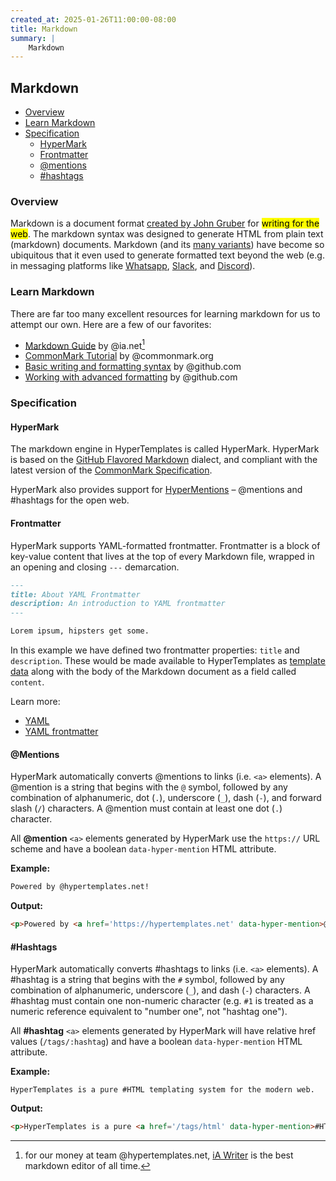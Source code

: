 ```yaml
---
created_at: 2025-01-26T11:00:00-08:00
title: Markdown
summary: |
    Markdown
---
```


## Markdown

* [Overview](#overview)
* [Learn Markdown](#learn-markdown)
* [Specification](#specification)
  * [HyperMark](#hypermark)
  * [Frontmatter](#frontmatter)
  * [\@mentions](#mentions)
  * [\#hashtags](#hashtags)

### Overview

Markdown is a document format [created by John Gruber] for <mark>writing for the web</mark>.
The markdown syntax was designed to generate HTML from plain text (markdown) documents.
Markdown (and its [many variants]) have become so ubiquitous that it even used to generate formatted text beyond the web (e.g. in messaging platforms like [Whatsapp], [Slack], and [Discord]).

### Learn Markdown

There are far too many excellent resources for learning markdown for us to attempt our own.
Here are a few of our favorites:

* [Markdown Guide](https://ia.net/writer/support/basics/markdown-guide) by @ia.net[^1]
* [CommonMark Tutorial](https://commonmark.org/help/tutorial/) by @commonmark.org
* [Basic writing and formatting syntax](https://docs.github.com/en/get-started/writing-on-github/getting-started-with-writing-and-formatting-on-github/basic-writing-and-formatting-syntax) by @github.com
* [Working with advanced formatting](https://docs.github.com/en/get-started/writing-on-github/working-with-advanced-formatting) by @github.com

### Specification

#### HyperMark

The markdown engine in HyperTemplates is called HyperMark.
HyperMark is based on the [GitHub Flavored Markdown] dialect, and compliant with the latest version of the [CommonMark Specification].

HyperMark also provides support for [HyperMentions] – \@mentions and \#hashtags for the open web.

#### Frontmatter

HyperMark supports YAML-formatted frontmatter.
Frontmatter is a block of key-value content that lives at the top of every Markdown file, wrapped in an opening and closing `---` demarcation.

```markdown
---
title: About YAML Frontmatter
description: An introduction to YAML frontmatter
---

Lorem ipsum, hipsters get some.
```

In this example we have defined two frontmatter properties: `title` and `description`.
These would be made available to HyperTemplates as [template data] along with the body of the Markdown document as a field called `content`.

Learn more:

* [YAML]
* [YAML frontmatter]

#### \@Mentions

HyperMark automatically converts \@mentions to links (i.e. `<a>` elements).
A \@mention is a string that begins with the `@` symbol, followed by any combination of alphanumeric, dot (`.`), underscore (`_`), dash (`-`), and forward slash (`/`) characters.
A \@mention must contain at least one dot (`.`) character.

All **\@mention** `<a>` elements generated by HyperMark use the `https://` URL scheme and have a boolean `data-hyper-mention` HTML attribute.

**Example:**

<code-snippet ht-element filename='index.md'>

```markdown
Powered by @hypertemplates.net!
```

</code-snippet>

**Output:**

```html
<p>Powered by <a href='https://hypertemplates.net' data-hyper-mention>@hypertemplates.net</a>!</p>
```

#### \#Hashtags

HyperMark automatically converts \#hashtags to links (i.e. `<a>` elements).
A \#hashtag is a string that begins with the `#` symbol, followed by any combination of alphanumeric, underscore (`_`), and dash (`-`) characters.
A \#hashtag must contain one non-numeric character (e.g. `#1` is treated as a numeric reference equivalent to "number one", not "hashtag one").

All **\#hashtag** `<a>` elements generated by HyperMark will have relative href values (`/tags/:hashtag`) and have a boolean `data-hyper-mention` HTML attribute.

**Example:**

<code-snippet ht-element filename='index.md'>

```plaintext
HyperTemplates is a pure #HTML templating system for the modern web.
```

</code-snippet>

**Output:**

```html
<p>HyperTemplates is a pure <a href='/tags/html' data-hyper-mention>#HTML</a> templating system for the modern web.</p>
```


<!-- Links -->
[Created by John Gruber]: https://daringfireball.net/projects/markdown/syntax
[many variants]: https://en.wikipedia.org/wiki/Markdown
[Whatsapp]: https://faq.whatsapp.com/539178204879377/?cms_platform=iphone
[Slack]: https://slack.com/help/articles/202288908-Format-your-messages
[Discord]: https://support.discord.com/hc/en-us/articles/210298617-Markdown-Text-101-Chat-Formatting-Bold-Italic-Underline
[GitHub Flavored Markdown]: https://github.github.com/gfm/
[CommonMark Specification]: https://spec.commonmark.org
[iA Writer]: https://ia.net/writer
[HyperMentions]: #
[hypertext]: https://en.wikipedia.org/wiki/Hypertext
[template data]: /docs/reference/data/
[YAML]: https://yaml.org
[YAML Frontmatter]: https://docs.github.com/en/contributing/writing-for-github-docs/using-yaml-frontmatter

<!-- Footnotes -->
[^1]: for our money at team @hypertemplates.net, [iA Writer] is the best markdown editor of all time.
